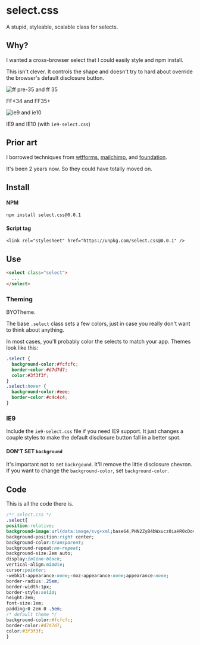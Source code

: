 # select.css

A stupid, styleable, scalable class for selects.

## Why?

I wanted a cross-browser select that I could easily style and npm install.

This isn't clever.
It controls the shape and doesn't try to hard about override the browser's
default disclosure button.

![ff pre-35 and ff 35](https://cloud.githubusercontent.com/assets/658360/5458763/c354e8da-8509-11e4-8c52-4b00a469c21b.png)

FF<34 and FF35+

![ie9 and ie10](https://cloud.githubusercontent.com/assets/658360/5458760/bf0807b2-8509-11e4-82cf-35c00ae93a60.png)

IE9 and IE10 (with `ie9-select.css`)


## Prior art

I borrowed techniques from [wtfforms](http://wtfforms.com/),
[mailchimp](https://mailchimp.com/),
and [foundation](http://foundation.zurb.com/).

It's been 2 years now. So they could have totally moved on.

## Install

#### NPM

`npm install select.css@0.0.1`

#### Script tag

`<link rel="stylesheet" href="https://unpkg.com/select.css@0.0.1" />`

## Use

```html
<select class="select">
  ...  
</select>
```

### Theming

BYOTheme.

The base `.select` class sets a few colors, just in case you really don't want to think about anything.

In most cases, you'll probably color the selects to match your app.
Themes look like this:

```css
.select {
  background-color:#fcfcfc;
  border-color:#d7d7d7;
  color:#3f3f3f;
}
.select:hover {
  background-color:#eee;
  border-color:#c4c4c4;
}
```

### IE9

Include the `ie9-select.css` file if you need IE9 support.
It just changes a couple styles to make the default disclosure button fall in a better spot.

#### DON'T SET `background`

It's important not to set `backrgound`.
It'll remove the little disclosure chevron.
If you want to change the `background-color`, set `background-color`.

## Code

This is all the code there is.

```css
/*! select.css */
.select{
position:relative;
background-image:url(data:image/svg+xml;base64,PHN2ZyB4bWxucz0iaHR0cDovL3d3dy53My5vcmcvMjAwMC9zdmciIHZlcnNpb249IjEuMSIgeD0iMTJweCIgeT0iMHB4IiB3aWR0aD0iMjRweCIgaGVpZ2h0PSIzcHgiIHZpZXdCb3g9IjAgMCA2IDMiIGVuYWJsZS1iYWNrZ3JvdW5kPSJuZXcgMCAwIDYgMyIgeG1sOnNwYWNlPSJwcmVzZXJ2ZSI+PHBvbHlnb24gcG9pbnRzPSI1Ljk5MiwwIDIuOTkyLDMgLTAuMDA4LDAgIi8+PC9zdmc+);
background-position:right center;
background-color:transparent;
background-repeat:no-repeat;
background-size:2em auto;
display:inline-block;
vertical-align:middle;
cursor:pointer;
-webkit-appearance:none;-moz-appearance:none;appearance:none;
border-radius:.25em;
border-width:1px;
border-style:solid;
height:2em;
font-size:1em;
padding:0 2em 0 .5em;
/* default theme */
background-color:#fcfcfc;
border-color:#d7d7d7;
color:#3f3f3f;
}
```
